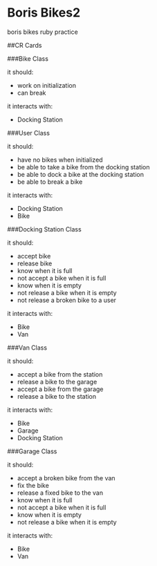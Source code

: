 Boris Bikes2
==============
boris bikes ruby practice

##CR Cards

###Bike Class

it should:
- work on initialization
- can break

it interacts with:
- Docking Station

###User Class

it should:
- have no bikes when initialized
- be able to take a bike from the docking station
- be able to dock a bike at the docking station
- be able to break a bike

it interacts with:
- Docking Station
- Bike

###Docking Station Class

it should:
- accept bike
- release bike
- know when it is full
- not accept a bike when it is full
- know when it is empty
- not release a bike when it is empty
- not release a broken bike to a user

it interacts with:
- Bike
- Van

###Van Class

it should:
- accept a bike from the station
- release a bike to the garage
- accept a bike from the garage
- release a bike to the station

it interacts with:
- Bike
- Garage
- Docking Station


###Garage Class

it should:
- accept a broken bike from the van
- fix the bike
- release a fixed bike to the van
- know when it is full
- not accept a bike when it is full
- know when it is empty
- not release a bike when it is empty

it interacts with:
- Bike
- Van